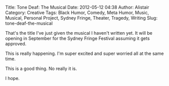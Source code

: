 Title: Tone Deaf: The Musical
Date: 2012-05-12 04:38
Author: Alistair
Category: Creative
Tags: Black Humor, Comedy, Meta Humor, Music, Musical, Personal Project, Sydney Fringe, Theater, Tragedy, Writing
Slug: tone-deaf-the-musical

That's the title I've just given the musical I haven't written yet. It
will be opening in September for the Sydney Fringe Festival assuming it
gets approved.

This is really happening. I'm super excited and super worried all at the
same time.

This is a good thing. No really it is.

I hope.

